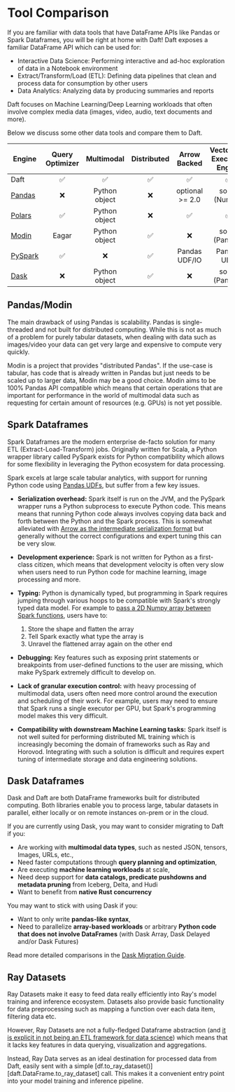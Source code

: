 # Tool Comparison

If you are familiar with data tools that have DataFrame APIs like Pandas or Spark Dataframes, you will be right at home with Daft! Daft exposes a familiar DataFrame API which can be used for:

* Interactive Data Science: Performing interactive and ad-hoc exploration of data in a Notebook environment
* Extract/Transform/Load (ETL): Defining data pipelines that clean and process data for consumption by other users
* Data Analytics: Analyzing data by producing summaries and reports

Daft focuses on Machine Learning/Deep Learning workloads that often involve complex media data (images, video, audio, text documents and more).

Below we discuss some other data tools and compare them to Daft.

<!-- .. csv-table::
 :file: ../_static/dataframe-comp-table.csv
 :widths: 30, 30, 50, 30, 50, 30, 30
 :header-rows: 1 -->

| Engine                                         | Query Optimizer | Multimodal | Distributed | Arrow Backed | Vectorized Execution Engine | Out-of-Core |
| -----------------------------------------------| :--------------:| :--------: | :---------: | :----------: | :-------------------------: | :---------: |
| Daft                                           | ✅ | ✅ | ✅ | ✅ | ✅ | ✅ |
| [Pandas](https://github.com/pandas-dev/pandas) | ❌ | Python object | ❌ | optional >= 2.0 | some (Numpy) | ❌ |
| [Polars](https://github.com/pola-rs/polars)    | ✅ | Python object | ❌ | ✅ | ✅ | ✅ |
| [Modin](https://github.com/modin-project/modin)| Eagar | Python object | ✅ | ❌ | some (Pandas) | ✅ |
| [PySpark](https://github.com/apache/spark)     | ✅ | ❌ | ✅ | Pandas UDF/IO | Pandas UDF | ✅ |
| [Dask](https://github.com/dask/dask)           | ❌ | Python object| ✅ | ❌ | some (Pandas) | ✅ |

## Pandas/Modin

The main drawback of using Pandas is scalability. Pandas is single-threaded and not built for distributed computing. While this is not as much of a problem for purely tabular datasets, when dealing with data such as images/video your data can get very large and expensive to compute very quickly.

Modin is a project that provides "distributed Pandas". If the use-case is tabular, has code that is already written in Pandas but just needs to be scaled up to larger data, Modin may be a good choice. Modin aims to be 100% Pandas API compatible which means that certain operations that are important for performance in the world of multimodal data such as requesting for certain amount of resources (e.g. GPUs) is not yet possible.

## Spark Dataframes

Spark Dataframes are the modern enterprise de-facto solution for many ETL (Extract-Load-Transform) jobs. Originally written for Scala, a Python wrapper library called PySpark exists for Python compatibility which allows for some flexibility in leveraging the Python ecosystem for data processing.

Spark excels at large scale tabular analytics, with support for running Python code using [Pandas UDFs](https://www.databricks.com/blog/2017/10/30/introducing-vectorized-udfs-for-pyspark.html), but suffer from a few key issues.

* **Serialization overhead:** Spark itself is run on the JVM, and the PySpark wrapper runs a Python subprocess to execute Python code. This means means that running Python code always involves copying data back and forth between the Python and the Spark process. This is somewhat alleviated with [Arrow as the intermediate serialization format](https://spark.apache.org/docs/latest/api/python/user_guide/sql/arrow_pandas.html) but generally without the correct configurations and expert tuning this can be very slow.
* **Development experience:** Spark is not written for Python as a first-class citizen, which means that development velocity is often very slow when users need to run Python code for machine learning, image processing and more.
* **Typing:** Python is dynamically typed, but programming in Spark requires jumping through various hoops to be compatible with Spark's strongly typed data model. For example to [pass a 2D Numpy array between Spark functions](https://ai.plainenglish.io/large-scale-deep-learning-with-spark-an-opinionated-guide-1f2a7a948424), users have to:

    1. Store the shape and flatten the array
    2. Tell Spark exactly what type the array is
    3. Unravel the flattened array again on the other end

* **Debugging:** Key features such as exposing print statements or breakpoints from user-defined functions to the user are missing, which make PySpark extremely difficult to develop on.
* **Lack of granular execution control:** with heavy processing of multimodal data, users often need more control around the execution and scheduling of their work. For example, users may need to ensure that Spark runs a single executor per GPU, but Spark's programming model makes this very difficult.
* **Compatibility with downstream Machine Learning tasks:** Spark itself is not well suited for performing distributed ML training which is increasingly becoming the domain of frameworks such as Ray and Horovod. Integrating with such a solution is difficult and requires expert tuning of intermediate storage and data engineering solutions.

## Dask Dataframes

Dask and Daft are both DataFrame frameworks built for distributed computing. Both libraries enable you to process large, tabular datasets in parallel, either locally or on remote instances on-prem or in the cloud.

If you are currently using Dask, you may want to consider migrating to Daft if you:

- Are working with **multimodal data types**, such as nested JSON, tensors, Images, URLs, etc.,
- Need faster computations through **query planning and optimization**,
- Are executing **machine learning workloads** at scale,
- Need deep support for **data catalogs, predicate pushdowns and metadata pruning** from Iceberg, Delta, and Hudi
- Want to benefit from **native Rust concurrency**

You may want to stick with using Dask if you:

- Want to only write **pandas-like syntax**,
- Need to parallelize **array-based workloads** or arbitrary **Python code that does not involve DataFrames** (with Dask Array, Dask Delayed and/or Dask Futures)

Read more detailed comparisons in the [Dask Migration Guide](../migration/dask_migration.md).

## Ray Datasets

Ray Datasets make it easy to feed data really efficiently into Ray's model training and inference ecosystem. Datasets also provide basic functionality for data preprocessing such as mapping a function over each data item, filtering data etc.

However, Ray Datasets are not a fully-fledged Dataframe abstraction (and [it is explicit in not being an ETL framework for data science](https://docs.ray.io/en/latest/data/data.html)) which means that it lacks key features in data querying, visualization and aggregations.

Instead, Ray Data serves as an ideal destination for processed data from Daft, easily sent with a simple [df.to_ray_dataset()][daft.DataFrame.to_ray_dataset] call. This makes it a convenient entry point into your model training and inference pipeline.
